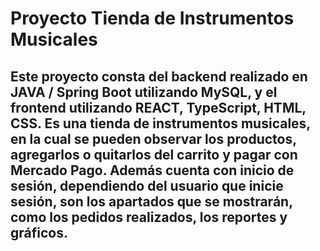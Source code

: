 # Proyecto Tienda de Instrumentos Musicales
## Este proyecto consta del backend realizado en JAVA / Spring Boot utilizando MySQL, y el frontend utilizando REACT, TypeScript, HTML, CSS. Es una tienda de instrumentos musicales, en la cual se pueden observar los productos, agregarlos o quitarlos del carrito y pagar con Mercado Pago. Además cuenta con inicio de sesión, dependiendo del usuario que inicie sesión, son los apartados que se mostrarán, como los pedidos realizados, los reportes y gráficos.
